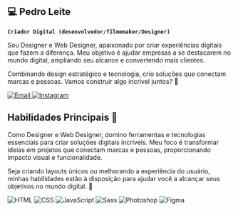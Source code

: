 ## 💻 Pedro Leite 
**`Criador Digital (desenvolvedor/filmemaker/Designer)`**

Sou Designer e Web Designer, apaixonado por criar experiências digitais que fazem a diferença. Meu objetivo é ajudar empresas a se destacarem no mundo digital, ampliando seu alcance e convertendo mais clientes.

Combinando design estratégico e tecnologia, crio soluções que conectam marcas e pessoas. Vamos construir algo incrível juntos? 🚀
<div>
  <a href="mailto:seuemail@gmail.com">
    <img src="https://img.shields.io/badge/Email-D14836?style=for-the-badge&logo=gmail&logoColor=white" alt="Email" />
  </a>
  <a href="https://instagram.com/seuinsta" target="_blank">
    <img src="https://img.shields.io/badge/Instagram-E4405F?style=for-the-badge&logo=instagram&logoColor=white" alt="Instagram" />
  </a>
</div>

## Habilidades Principais 🌟

Como Designer e Web Designer, domino ferramentas e tecnologias essenciais para criar soluções digitais incríveis. Meu foco é transformar ideias em projetos que conectam marcas e pessoas, proporcionando impacto visual e funcionalidade.

Seja criando layouts únicos ou melhorando a experiência do usuário, minhas habilidades estão à disposição para ajudar você a alcançar seus objetivos no mundo digital. 🚀


<div>
  <img src="https://img.shields.io/badge/HTML-E34F26?style=for-the-badge&logo=html5&logoColor=white" alt="HTML" />
  <img src="https://img.shields.io/badge/CSS-1572B6?style=for-the-badge&logo=css3&logoColor=white" alt="CSS" />
  <img src="https://img.shields.io/badge/JavaScript-F7DF1E?style=for-the-badge&logo=javascript&logoColor=black" alt="JavaScript" />
  <img src="https://img.shields.io/badge/Sass-CC6699?style=for-the-badge&logo=sass&logoColor=white" alt="Sass" />
  <img src="https://img.shields.io/badge/Adobe%20Photoshop-31A8FF?style=for-the-badge&logo=Adobe%20Photoshop&logoColor=white" alt="Photoshop" />
  <img src="https://img.shields.io/badge/Figma-F24E1E?style=for-the-badge&logo=figma&logoColor=white" alt="Figma" />
</div>



